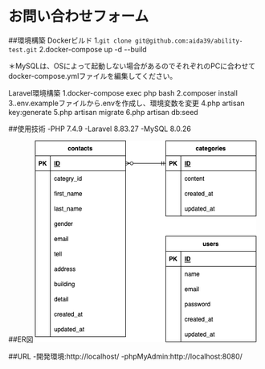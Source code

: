 # お問い合わせフォーム

##環境構築
Dockerビルド
1.```git clone git@github.com:aida39/ability-test.git```
2.docker-compose up -d --build

＊MySQLは、OSによって起動しない場合があるのでそれぞれのPCに合わせてdocker-compose.ymlファイルを編集してください。

Laravel環境構築
1.docker-compose exec php bash
2.composer install
3..env.exampleファイルから.envを作成し、環境変数を変更
4.php artisan key:generate
5.php artisan migrate
6.php artisan db:seed

##使用技術
-PHP 7.4.9
-Laravel 8.83.27
-MySQL 8.0.26

##ER図
![ability-test_ER-Diagram](ability-test.drawio.png)

##URL
-開発環境:http://localhost/
-phpMyAdmin:http://localhost:8080/
